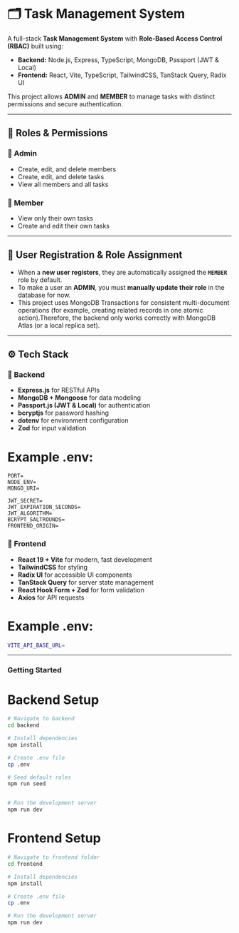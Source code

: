 # 🗂️ Task Management System

A full-stack **Task Management System** with **Role-Based Access Control (RBAC)** built using:

- **Backend:** Node.js, Express, TypeScript, MongoDB, Passport (JWT & Local)
- **Frontend:** React, Vite, TypeScript, TailwindCSS, TanStack Query, Radix UI

This project allows **ADMIN** and **MEMBER** to manage tasks with distinct permissions and secure authentication.

---

## 👥 Roles & Permissions

### 🔹 Admin
- Create, edit, and delete members  
- Create, edit, and delete tasks  
- View all members and all tasks  

### 🔹 Member
- View only their own tasks  
- Create and edit their own tasks  

---

## 🧾 User Registration & Role Assignment

- When a **new user registers**, they are automatically assigned the **`MEMBER`** role by default.  
- To make a user an **ADMIN**, you must **manually update their role** in the database for now.
- This project uses MongoDB Transactions for consistent multi-document operations (for example, creating related        records in one atomic action).Therefore, the backend only works correctly with MongoDB Atlas (or a local replica set). 

---

## ⚙️ Tech Stack

### 🧩 Backend
- **Express.js** for RESTful APIs  
- **MongoDB + Mongoose** for data modeling  
- **Passport.js (JWT & Local)** for authentication  
- **bcryptjs** for password hashing  
- **dotenv** for environment configuration  
- **Zod** for input validation  
# Example .env:
```bach
PORT=
NODE_ENV=
MONGO_URI=

JWT_SECRET=
JWT_EXPIRATION_SECONDS=
JWT_ALGORITHM=
BCRYPT_SALTROUNDS=
FRONTEND_ORIGIN=
```

### 🎨 Frontend
- **React 19 + Vite** for modern, fast development  
- **TailwindCSS** for styling  
- **Radix UI** for accessible UI components  
- **TanStack Query** for server state management  
- **React Hook Form + Zod** for form validation  
- **Axios** for API requests  
# Example .env:
```bash
VITE_API_BASE_URL=
```
---

### Getting Started
# Backend Setup

```bash
# Navigate to backend
cd backend

# Install dependencies
npm install

# Create .env file
cp .env

# Seed default roles
npm run seed


# Run the development server
npm run dev
```
# Frontend Setup
```bash
# Navigate to frontend folder
cd frontend

# Install dependencies
npm install

# Create .env file
cp .env

# Run the development server
npm run dev
```
